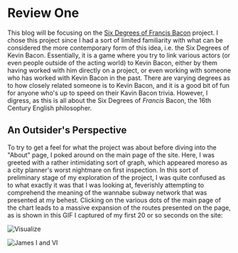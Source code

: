 # **Review One**
  
  This blog will be focusing on the [Six Degrees of Francis Bacon](http://sixdegreesoffrancisbacon.com/) project.  I chose this project since I had a sort of limited familiarity with what can be considered the more contemporary form of this idea, i.e. the Six Degrees of Kevin Bacon.  Essentially, it is a game where you try to link various actors (or even people outside of the acting world) to Kevin Bacon, either by them having worked with him directly on a project, or even working with someone who has worked with Kevin Bacon in the past.  There are varying degrees as to how closely related someone is to Kevin Bacon, and it is a good bit of fun for anyone who's up to speed on their Kavin Bacon trivia.  However, I digress, as this is all about the Six Degrees of *Francis* Bacon, the 16th Century English philosopher.
  
## An Outsider's Perspective
  
  To try to get a feel for what the project was about before diving into the "About" page, I poked around on the main page of the site.  Here, I was greeted with a rather intimidating sort of graph, which appeared moreso as a city planner's worst nightmare on first inspection.  In this sort of preliminary stage of my exploration of the project, I was quite confused as to what exactly it was that I was looking at, feverishly attempting to comprehend the meaning of the wannabe subway network that was presented at my behest.  Clicking on the various dots of the main page of the chart leads to a massive expansion of the routes presented on the page, as is shown in this GIF I captured of my first 20 or so seconds on the site:

![Visualize](https://llcoolm495.github.io/MattENGL350/images/francis.gif)
 
![James I and VI](https://llcoolm495.github.io/MattENGL350/images/francis.png)
   
   

 
